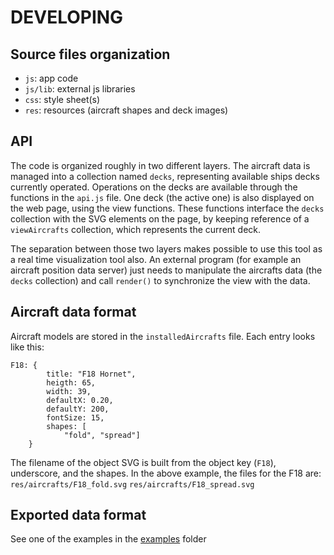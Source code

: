 # DEVELOPING

## Source files organization
- `js`: app code
- `js/lib`: external js libraries
- `css`: style sheet(s)
- `res`: resources (aircraft shapes and deck images)

## API
The code is organized roughly in two different layers.
The aircraft data is managed into a collection named `decks`,
representing available ships decks currently operated.
Operations on the decks are available through the functions in the `api.js` file.
One deck (the active one) is also displayed on the web page, using the view functions.
These functions interface the `decks` collection with the SVG elements on the page,
by keeping reference of a `viewAircrafts` collection, which represents the current deck.

The separation between those two layers makes possible to use this tool as a real time
visualization tool also. An external program (for example an aircraft position data server)
just needs to manipulate the aircrafts data (the `decks` collection) and call `render()` to synchronize the view with the data.

## Aircraft data format
Aircraft models are stored in the `installedAircrafts` file. Each entry looks like this:
```
F18: {
		title: "F18 Hornet",
		heigth: 65,
		width: 39,
		defaultX: 0.20,
		defaultY: 200,
		fontSize: 15,
		shapes: [
			"fold", "spread"]
	}
```
The filename of the object SVG is built from the object key (`F18`),
underscore, and the shapes.
In the above example, the files for the F18 are:
`res/aircrafts/F18_fold.svg`
`res/aircrafts/F18_spread.svg`

## Exported data format
See one of the examples in the [examples](../examples/) folder
